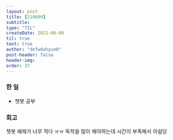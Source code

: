 ```yaml
---
layout: post
title: [210609] 
subtitle:
type: "TIL"
createDate: 2021-06-09
til: true
text: true
author: "defwdahyun0"
post-header: false
header-img: 
order: 37
---
```

### **한 일**

- 챗봇 공부

### **회고**

챗봇 예제가 너무 적다 ㅠㅠ 독학을 많이 해야하는데 시간이 부족해서 아쉽당
